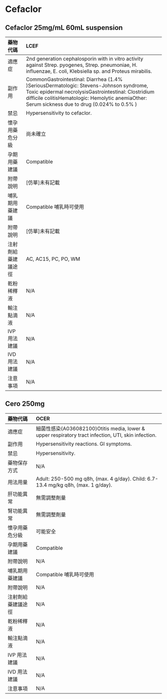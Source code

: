 # Cefaclor

## Cefaclor 25mg/mL 60mL suspension

| 藥物代碼 | LCEF |
| :--- | :--- |
| 適應症 | 2nd generation cephalosporin with in vitro activity against Strep. pyogenes, Strep. pneumoniae, H. influenzae, E. coli, Klebsiella sp. and Proteus mirabilis. |
| 副作用 | CommonGastrointestinal: Diarrhea \(1.4% \)SeriousDermatologic: Stevens-Johnson syndrome, Toxic epidermal necrolysisGastrointestinal: Clostridium difficile colitisHematologic: Hemolytic anemiaOther: Serum sickness due to drug \(0.024% to 0.5% \) |
| 禁忌 | Hypersensitivity to cefaclor. |
| 懷孕用藥危分級 | 尚未確立 |
| 孕期用藥建議 | Compatible |
| 附帶說明 | \[仿單\]未有記載 |
| 哺乳期用藥建議 | Compatible 哺乳時可使用 |
| 附帶說明 | \[仿單\]未有記載 |
| 注射劑給藥建議途徑 | AC, AC15, PC, PO, WM |
| 乾粉稀釋液 | N/A |
| 輸注點滴液 | N/A |
| IVP 用法建議 | N/A |
| IVD 用法建議 | N/A |
| 注意事項 | N/A |

## Cero 250mg

| 藥物代碼 | OCER |
| :--- | :--- |
| 適應症 | 細菌性感染\(A036082100\)Otitis media, lower & upper respiratory tract infection, UTI, skin infection. |
| 副作用 | Hypersensitivity reactions. GI symptoms. |
| 禁忌 | Hypersensitivity. |
| 藥物保存方式 | N/A |
| 用法用量 | Adult: 250-500 mg q8h, \(max. 4 g/day\). Child: 6.7-13.4 mg/kg q8h, \(max. 1 g/day\). |
| 肝功能異常 | 無需調整劑量 |
| 腎功能異常 | 無需調整劑量 |
| 懷孕用藥危分級 | 可能安全 |
| 孕期用藥建議 | Compatible |
| 附帶說明 | N/A |
| 哺乳期用藥建議 | Compatible 哺乳時可使用 |
| 附帶說明 | N/A |
| 注射劑給藥建議途徑 | N/A |
| 乾粉稀釋液 | N/A |
| 輸注點滴液 | N/A |
| IVP 用法建議 | N/A |
| IVD 用法建議 | N/A |
| 注意事項 | N/A |


